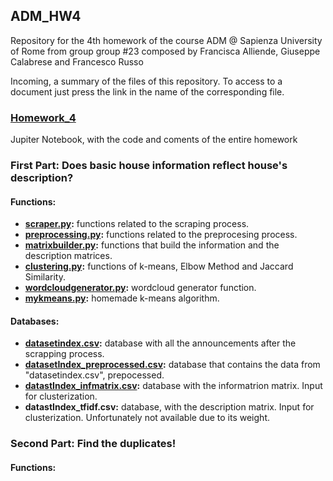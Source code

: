## ADM_HW4
Repository for the 4th homework of the course ADM @ Sapienza University of Rome from group group #23 composed by Francisca Alliende, Giuseppe  Calabrese and Francesco Russo  

Incoming, a summary of the files of this repository. To access to a document just press the link in the name of the corresponding file.

### **[Homework_4](https://github.com/Wuj94/ADM_HW4/blob/master/Homework_4.ipynb)**
Jupiter Notebook, with the code and coments of the entire homework

### First Part: Does basic house information reflect house's description?

#### **Functions**:

- **[scraper.py](https://github.com/Wuj94/ADM_HW4/blob/master/scraper.py):** functions related to the scraping process. 
- **[preprocessing.py](https://github.com/Wuj94/ADM_HW4/blob/master/preprocessing.py):** functions related to the preprocesing process.
- **[matrixbuilder.py](https://github.com/Wuj94/ADM_HW4/blob/master/matrixbuilder.py):** functions that build the information and the description matrices. 
- **[clustering.py](https://github.com/Wuj94/ADM_HW4/blob/master/clustering.py):** functions of k-means, Elbow Method and Jaccard Similarity. 
- **[wordcloudgenerator.py](https://github.com/Wuj94/ADM_HW4/blob/master/wordcloudgenerator.py):** wordcloud generator function. 
- **[mykmeans.py](https://github.com/Wuj94/ADM_HW4/blob/master/mykmeans.py):** homemade k-means algorithm. 
 
#### **Databases:**

- **[datasetindex.csv](https://raw.githubusercontent.com/Wuj94/ADM_HW4/master/datasetIndex.csv):** database with all the announcements after the scrapping process.
- **[datasetIndex_preprocessed.csv](https://github.com/Wuj94/ADM_HW4/blob/master/datasetIndex_preprocessed.csv):** database that contains the data from "datasetindex.csv", prepocessed.
- **[datastIndex_infmatrix.csv](https://github.com/Wuj94/ADM_HW4/blob/master/datastIndex_infmatrix.csv):** database with the informatrion matrix. Input for clusterization. 
- **datastIndex_tfidf.csv:** database, with the description matrix. Input for clusterization. Unfortunately not available due to its weight.

### Second Part: Find the duplicates!

#### **Functions**:



